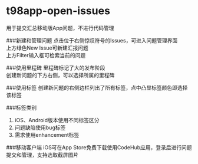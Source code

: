 t98app-open-issues
==================
用于提交汇总移动版App问题，不进行代码管理

###新建和管理问题
点击位于右侧惊叹符号的Issues，可进入问题管理界面  
上方绿色New Issue可新建汇报问题  
上方Filter输入框可检索当前的问题  

###使用里程碑
里程碑标记了大的发布阶段  
创建新问题的下方右侧，可以选择所属的里程碑

###使用标签
创建新问题的右侧边栏列出了所有标签，点中凸显标签颜色即选择该标签

###标签类别
1. iOS、Android版本使用不同标签区分  
2. 问题缺陷使用bug标签  
3. 需求使用enhancement标签  

###移动客户端
iOS可在App Store免费下载使用CodeHub应用，登录后进行问题提交和管理，支持选取截屏图片
